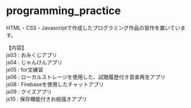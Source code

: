 # programming_practice
HTML・CSS・Javascriptで作成したプログラミング作品の習作を置いています。  

【内容】  
js03 : おみくじアプリ  
js04 : じゃんけんアプリ  
js05 : for文練習  
js06 : ローカルストレージを使用した、試聴履歴付き音楽再生アプリ  
js08 : Firebaseを使用したチャットアプリ  
js09 : クイズアプリ  
js10 : 保存機能付きお絵描きアプリ
